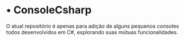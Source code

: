 # • ConsoleCsharp
O atual repositório é apenas para adição de alguns pequenos consoles todos desenvolvidos em C#, explorando suas mútuas funcionalidades.

